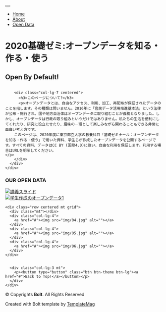 <!DOCTYPE html>
<html lang="jp">
<head>
  <meta charset="SHIFT-JIS">
  <title>2020基礎ゼミ:オープンデータを知る・作る・使う</title>
  <meta content="width=device-width, initial-scale=1.0" name="viewport">
  <meta content="" name="keywords">
  <meta content="" name="description">

  <!-- Favicons -->
  <link href="./website/img/favicon.png" rel="icon">
  <link href="./website/img/apple-touch-icon.png" rel="apple-touch-icon">

  <!-- Google Fonts -->
  <link href="https://fonts.googleapis.com/css?family=Lato:300,400,700,900|Raleway:400,300,700,900" rel="stylesheet">

  <!-- Bootstrap CSS File -->
  <link href="./website/lib/bootstrap/css/bootstrap.min.css" rel="stylesheet">

  <!-- Libraries CSS Files -->
  <link href="./website/lib/font-awesome/css/font-awesome.min.css" rel="stylesheet">

  <!-- Main Stylesheet File -->
  <link href="./website/css/style.css" rel="stylesheet">

  <!-- =======================================================
    Template Name: Bolt
    Template URL: https://templatemag.com/bolt-bootstrap-agency-template/
    Author: TemplateMag.com
    License: https://templatemag.com/license/
  ======================================================= -->
</head>

<body data-spy="scroll" data-offset="80" data-target="#thenavbar">

  <!-- Fixed navbar -->
  <div id="thenavbar" class="navbar navbar-default navbar-fixed-top">
    <div class="container">
      <div class="navbar-header">
        <button type="button" class="navbar-toggle" data-toggle="collapse" data-target=".navbar-collapse">
            <span class="icon-bar"></span>
            <span class="icon-bar"></span>
            <span class="icon-bar"></span>
          </button>
        <a class="navbar-brand" href="#"><i class="fa fa-bolt"></i></a>
      </div>
      <div class="navbar-collapse collapse">
        <ul class="nav navbar-nav navbar-right">
          <li class="active"><a href="#hello" class="smoothscroll">Home</a></li>
          <li><a href="#green" class="smoothscroll">About</a></li>
          <li><a href="#portfolio" class="smoothscroll">Open Data</a></li>
        </ul>
      </div>
      <!--/.nav-collapse -->
    </div>
  </div>

  <div id="hello">
    <div class="container">
      <div class="row">
        <div class="col-lg-8 col-lg-offset-2 centered">
          <h1>2020基礎ゼミ:オープンデータを知る・作る・使う</h1>
          <h2>Open By Default!</h2>
        </div>
        <!-- /col-lg-8 -->
      </div>
      <!-- /row -->
    </div>
    <!-- /container -->
  </div>
  <!-- /hello -->

  <div id="green">
    <div class="container">
      <div class="row">
        <div class="col-lg-5 centered">
          <img src="img/iphone.png" alt="">
        </div>

        <div class="col-lg-7 centered">
          <h3>このページについて?</h3>
          <p>オープンデータとは、自由なアクセス、利用、加工、再配布が保証されたデータのことを指します。その種類は問いません。2016年に「官民データ活用推進基本法」という法律が公布・施行され、国や地方自治体はオープンデータに取り組むことが義務となりました。しかし、オープンデータは行政の取り組みというだけではありません。私たちの生活を便利にしてくれたり、研究に役立たせたり、趣味の一環として楽しみながら関わることもできる非常に面白い考え方です。
		このページは、2020年度に東京都立大学の教養科目「基礎ゼミナール：オープンデータを知る・作る・使う」で用いた資料、学生らが作成したオープンデータを公開するページです。すべての資料、データはCC BY (国際4.0)に従い、自由な利用を保証します。利用する場合はURLを明示してください。
	</p>
        </div>
      </div>
    </div>
  </div>
  <div id="portfolio"></div>
  <div class="container">
    <div class="row centered mt grid">
      <h3>OUR OPEN DATA</h3>
      <div class="mt"></div>
      <div class="col-lg-4">
        <a href="#"><img src="img/01.jpg" alt="講義スライド"></a>
      </div>
      <div class="col-lg-4">
        <a href="#"><img src="img/02.jpg" alt="学生作成のオープンデータ1"></a>
      </div>
      <div class="col-lg-4">
        <a href="#"><img src="img/03.jpg" alt=""></a>
      </div>
    </div>

    <div class="row centered mt grid">
      <div class="mt"></div>
      <div class="col-lg-4">
        <a href="#"><img src="img/04.jpg" alt=""></a>
      </div>
      <div class="col-lg-4">
        <a href="#"><img src="img/05.jpg" alt=""></a>
      </div>
      <div class="col-lg-4">
        <a href="#"><img src="img/06.jpg" alt=""></a>
      </div>
    </div>


      <div class="col-lg-3 mt">
        <p><button type="button" class="btn btn-theme btn-lg"><a href="#">Back to Top!</a></button></p>
      </div>
    </div>
  </div>


  <div id="copyrights">
    <div class="container">
      <p>
        &copy; Copyrights <strong>Bolt</strong>. All Rights Reserved
      </p>
      <div class="credits">
        <!--
          You are NOT allowed to delete the credit link to TemplateMag with free version.
          You can delete the credit link only if you bought the pro version.
          Buy the pro version with working PHP/AJAX contact form: https://templatemag.com/bolt-bootstrap-agency-template/
          Licensing information: https://templatemag.com/license/
        -->
        Created with Bolt template by <a href="https://templatemag.com/">TemplateMag</a>
      </div>
    </div>
  </div>

  <!-- JavaScript Libraries -->
  <script src="lib/jquery/jquery.min.js"></script>
  <script src="lib/bootstrap/js/bootstrap.min.js"></script>
  <script src="lib/php-mail-form/validate.js"></script>
  <script src="lib/easing/easing.min.js"></script>
  <script src="lib/chart/chart.js"></script>

  <!-- Template Main Javascript File -->
  <script src="js/main.js"></script>

</body>
</html>

